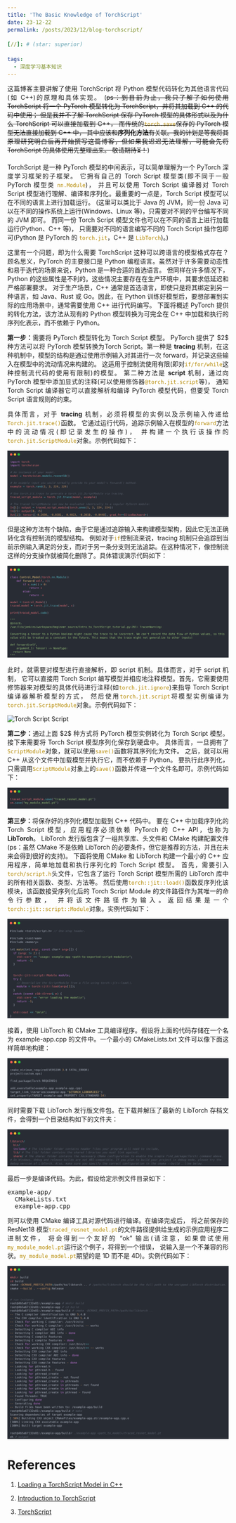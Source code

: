 ```yaml
---
title: 'The Basic Knowledge of TorchScript'
date: 23-12-22
permalink: /posts/2023/12/blog-torchscript/

[//]: # (star: superior)

tags:
  - 深度学习基本知识
---
```


<p style="text-align:justify; text-justify:inter-ideograph;">这篇博客主要讲解了使用 TorchScript 将 Python 模型代码转化为其他语言代码(如 C++)的原理和具体实现。
(<del>ps：到目前为止，我只了解了如何使用 TorchScript 将一个 PyTorch 模型转化为 TorchScript，并将其加载到 C++ 的代码中使用；
但是我并不了解 TorchScript 保存 PyTorch 模型的具体形式以及为什么 TorchScript 可以直接加载到 C++，
而传统的<code style="color: #B58900">torch.save</code>保存的 PyTorch 模型无法直接加载到 C++ 中，
其中应该和<b>序列化方法</b>有关联。我的计划是等我将其原理研究明白后再开始撰写这篇博客，但如果我迟迟无法理解，可能会先将 TorchScript 的具体使用先整理出来。
敬请期待⏳！</del>)</p>

<p style="text-align:justify; text-justify:inter-ideograph;">TorchScript 是一种 PyTorch 模型的中间表示，可以简单理解为一个 PyTorch 深度学习框架的子框架。
它拥有自己的 Torch Script 模型类(即不同于一般 PyTorch 模型类 <code style="color: #B58900">nn.Module</code>)，
并且可以使用 Torch Script 编译器对 Torch Script 模型进行理解、编译和序列化。最重要的一点是，Torch Script 模型可以在不同的语言上进行加载运行。
(这里可以类比于 Java 的 JVM，同一份 Java 可以在不同的操作系统上运行(Windows、Linux 等)，只需要对不同的平台编写不同的 JVM 即可。
而同一份 Torch Script 模型文件也可以在不同的语言上进行加载运行(Python、C++ 等)，
只需要对不同的语言编写不同的 Torch Script 操作包即可(Python 是 PyTorch 的 <code style="color: #B58900">torch.jit</code>，C++ 是 <code style="color: #B58900">LibTorch</code>)。)</p>

<p style="text-align:justify; text-justify:inter-ideograph;">这里有一个问题，即为什么需要 TorchScript 这种可以跨语言的模型格式存在？
顾名思义，PyTorch 的主要接口是 Python 编程语言。虽然对于许多需要动态性和易于迭代的场景来说，Python 是一种合适的首选语言。
但同样在许多情况下，Python 的这些属性是不利的。这些情况主要存在在生产环境中，其要求低延迟和严格部署要求。
对于生产场景，C++ 通常是首选语言，即使只是将其绑定到另一种语言，如 Java、Rust 或 Go。因此，在 Python 训练好模型后，要想部署到实际的应用场景中，通常需要使用 C++ 进行代码编写。
下面将概述 PyTorch 提供的转化方法，该方法从现有的 Python 模型转换为可完全在 C++ 中加载和执行的序列化表示，而不依赖于 Python。</p>

<p style="text-align:justify; text-justify:inter-ideograph;"><b>第一步：</b>需要将 PyTorch 模型转化为 Torch Script 模型。
PyTorch 提供了 $2$ 种方法可以将 PyTorch 模型转换为Torch Script。第一种是 <b>tracing</b> 机制，在这种机制中，模型的结构是通过使用示例输入对其进行一次 forward，并记录这些输入在模型中的流动情况来构建的。
这适用于控制流使用有限(即对<code style="color: #B58900">if/for/while</code>这种控制流代码的使用有限制)的模型。
第二种方法是 <b>script</b> 机制，通过向 PyTorch 模型中添加显式的注释(可以使用修饰器<code style="color: #B58900">@torch.jit.script</code>等)，
通知 Torch Script 编译器它可以直接解析和编译 PyTorch 模型代码，但要受 Torch Script 语言规则的约束。</p>

<p style="text-align:justify; text-justify:inter-ideograph;">具体而言，对于 <b>tracing</b> 机制，必须将模型的实例以及示例输入传递给 <code style="color: #B58900">Torch.jit.trace()</code>函数。
它通过运行代码，追踪示例输入在模型的<code style="color: #B58900">forward</code>方法中的流动情况(即记录发生的操作)，
并构建一个执行该操作的<code style="color: #B58900">torch.jit.ScriptModule</code>对象。示例代码如下：</p>

![Torch Script tracing](/images/torchscript_tracing.png)

<p style="text-align:justify; text-justify:inter-ideograph;">但是这种方法有个缺陷，由于它是通过追踪输入来构建模型架构，因此它无法正确转化含有控制流的模型结构。
例如对于<code style="color: #B58900">if</code>控制流来说，tracing 机制只会追踪到当前示例输入满足的分支，而对于另一条分支则无法追踪。在这种情况下，像控制流这样的分支操作就被简化删除了。具体错误演示代码如下：</p>

![Torch Script Tracing Error](/images/torchscript_tracing_error.png)

<p style="text-align:justify; text-justify:inter-ideograph;">此时，就需要对模型进行直接解析，即 script 机制。具体而言，对于 script 机制，
它可以直接用 Torch Script 编写模型并相应地注释模型。首先，它需要使用修饰器来对模型的具体代码进行注释(如<code style="color: #B58900">torch.jit.ignore</code>)来指导 Torch Script 编译器解析模型的方式，
然后使用<code style="color: #B58900">torch.jit.script</code>将模型实例编译为<code style="color: #B58900">torch.jit.ScriptModule</code>对象。示例代码如下：</p>

![Torch Script Script](/images/)

<p style="text-align:justify; text-justify:inter-ideograph;"><b>第二步：</b>通过上面 $2$ 种方式将 PyTorch 模型实例转化为 Torch Script 模型。接下来需要将 Torch Script 模型序列化保存到硬盘中。
具体而言，一旦拥有了<code style="color: #B58900">ScriptModule</code>对象，就可以使用<code style="color: #B58900">save()</code>函数将其序列化为文件。
之后，就可以用 C++ 从这个文件中加载模型并执行它，而不依赖于 Python。
要执行此序列化，只需调用<code style="color: #B58900">ScriptModule</code>对象上的<code style="color: #B58900">save()</code>函数并传递一个文件名即可。示例代码如下：</p>

![Torch Script Save](/images/torchscript_save.png)

<p style="text-align:justify; text-justify:inter-ideograph;"><b>第三步：</b>将保存好的序列化模型加载到 C++ 代码中。
要在 C++ 中加载序列化的 Torch Script 模型，应用程序必须依赖 PyTorch 的 C++ API，也称为 <b>LibTorch</b>。
LibTorch 发行版包含了一组共享库、头文件和 CMake 构建配置文件(ps：虽然 CMake 不是依赖 LibTorch 的必要条件，但它是推荐的方法，并且在未来会得到很好的支持)。
下面将使用 CMake 和 LibTorch 构建一个最小的 C++ 应用程序，简单地加载和执行序列化的 Torch Script 模型。
首先，需要引入<code style="color: #B58900">torch/script.h</code>头文件，它包含了运行 Torch Script 模型所需的 LibTorch 库中的所有相关函数、类型、方法等。
然后使用<code style="color: #B58900">torch::jit::load()</code>函数反序列化该模块，该函数接受序列化后的 Torch Script Module 的文件路径作为其唯一的命令行参数，
并将该文件路径作为输入。返回结果是一个<code style="color: #B58900">torch::jit::script::Module</code>对象。实例代码如下：</p>

![Torch Scrip C++ code](/images/torchscript_c++.png)

<p style="text-align:justify; text-justify:inter-ideograph;">接着，使用 LibTorch 和 CMake 工具编译程序。假设将上面的代码存储在一个名为 example-app.cpp 的文件中。一个最小的 CMakeLists.txt 文件可以像下面这样简单地构建：</p>

![Torch Script CMake file](/images/torchscript_c++_cmake.png)

<p style="text-align:justify; text-justify:inter-ideograph;">同时需要下载 LibTorch 发行版文件包。在下载并解压了最新的 LibTorch 存档文件，会得到一个目录结构如下的文件夹：</p>

![Torch Script LibTorch](/images/torchscript_libtorch.png)

<p style="text-align:justify; text-justify:inter-ideograph;">最后一步是编译代码。为此，假设给定示例文件目录如下：</p>

<pre>
example-app/
  CMakeLists.txt
  example-app.cpp
</pre>

<p style="text-align:justify; text-justify:inter-ideograph;">则可以使用 CMake 编译工具对源代码进行编译。在编译完成后，
将之前保存的 ResNet18 模型<code style="color: #B58900">traced_resnet_model.pt</code>的文件路径提供给生成的示例应用程序二进制文件，
将会得到一个友好的 “ok” 输出(请注意，如果尝试使用<code style="color: #B58900">my_module_model.pt</code>运行这个例子，将得到一个错误，
说输入是一个不兼容的形状。<code style="color: #B58900">my_module_model.pt</code>期望的是 1D 而不是 4D)。实例代码如下：</p>

![Torch Script bash code](/images/torchscript_bashcode.png)

References
===

1. [Loading a TorchScript Model in C++](https://pytorch.org/tutorials/advanced/cpp_export.html)

2. [Introduction to TorchScript](https://pytorch.org/tutorials/beginner/Intro_to_TorchScript_tutorial.html)

3. [TorchScript](https://pytorch.org/docs/stable/jit.html)